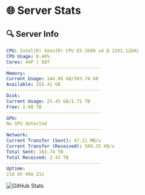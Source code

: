 # 🌐 Server Stats
## 🔍 Server Info
```yaml
CPU: Intel(R) Xeon(R) CPU E5-2699 v4 @ 1293.12GHz
CPU Usage: 0.40%
Cores: 44P | 88T
-----------------------------------
Memory:
Current Usage: 144.96 GB/503.74 GB
Available: 355.41 GB
-----------------------------------
Disk:
Current Usage: 25.45 GB/1.71 TB
Free: 1.60 TB
-----------------------------------
GPU:
No GPU detected
-----------------------------------
Network:
Current Transfer (Sent): 47.11 MB/s
Current Transfer (Received): 589.35 KB/s
Total Sent: 163.74 TB
Total Received: 2.41 TB
-----------------------------------
Uptime:
21d 6h 46m 21s
```
![GitHub Stats](https://img.shields.io/badge/Updated-2025-03-01_05:29:39-blue)